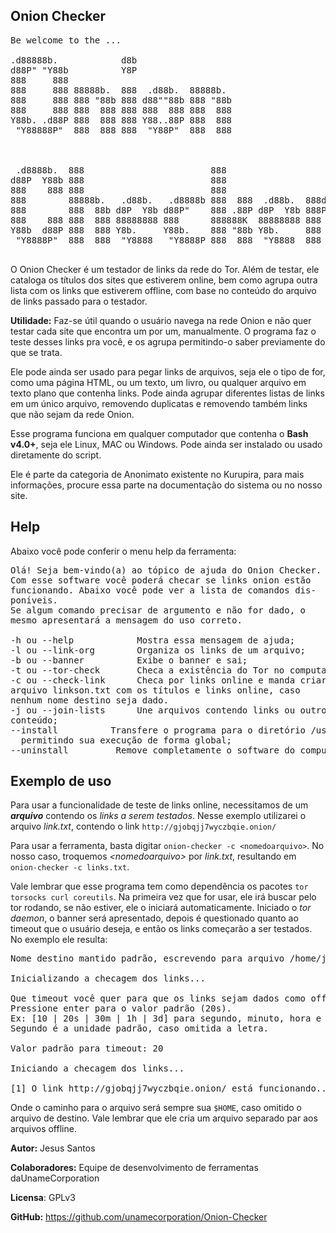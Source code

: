 ## Onion Checker

<pre>
Be welcome to the ...

.d88888b.            d8b
d88P" "Y88b          Y8P
888     888
888     888 88888b.  888  .d88b.  88888b.
888     888 888 "88b 888 d88""88b 888 "88b
888     888 888  888 888 888  888 888  888
Y88b. .d88P 888  888 888 Y88..88P 888  888
 "Y88888P"  888  888 888  "Y88P"  888  888


                                                                 888
 .d8888b.  888                        888                        888
d88P  Y88b 888                        888                        888
888    888 888                        888                        888
888        88888b.   .d88b.   .d8888b 888  888  .d88b.  888d888  888
888        888  88b d8P  Y8b d88P"    888 .88P d8P  Y8b 888P     888
888    888 888  888 88888888 888      888888K  88888888 888 
Y88b  d88P 888  888 Y8b.     Y88b.    888 "88b Y8b.     888      d8p
 "Y8888P"  888  888  "Y8888   "Y8888P 888  888  "Y8888  888      Y8P
 </pre>

O Onion Checker é um testador de links da rede do Tor. Além de testar, ele cataloga os títulos dos sites que estiverem online, bem como agrupa outra lista com os links que estiverem offline, com base no conteúdo do arquivo de links passado para o testador.

**Utilidade:** Faz-se útil quando o usuário navega na rede Onion e não quer testar cada site que encontra um por um, manualmente. O programa faz o teste desses links pra você, e os agrupa permitindo-o saber previamente do que se trata.

Ele pode ainda ser usado para pegar links de arquivos, seja ele o tipo de for, como uma página HTML, ou um texto, um livro, ou qualquer arquivo em texto plano que contenha links. Pode ainda agrupar diferentes listas de links em um único arquivo, removendo duplicatas e removendo também links que não sejam da rede Onion.

Esse programa funciona em qualquer computador que contenha o **Bash v4.0+**, seja ele Linux, MAC ou Windows. Pode ainda ser instalado ou usado diretamente do script.

Ele é parte da categoria de Anonimato existente no Kurupira, para mais informações, procure essa parte na documentação do sistema ou no nosso site.
<p style="page-break-before: always">

## Help

Abaixo você pode conferir o menu help da ferramenta:

<pre>
Olá! Seja bem-vindo(a) ao tópico de ajuda do Onion Checker.
Com esse software você poderá checar se links onion estão 
funcionando. Abaixo você pode ver a lista de comandos dis-
poníveis.
Se algum comando precisar de argumento e não for dado, o  
mesmo apresentará a mensagem do uso correto.

-h ou --help            Mostra essa mensagem de ajuda;
-l ou --link-org        Organiza os links de um arquivo;
-b ou --banner          Exibe o banner e sai;
-t ou --tor-check       Checa a existência do Tor no computador;
-c ou --check-link      Checa por links online e manda criar
arquivo linkson.txt com os títulos e links online, caso
nenhum nome destino seja dado.
-j ou --join-lists      Une arquivos contendo links ou outro
conteúdo;
--install          Transfere o programa para o diretório /usr/bin
  permitindo sua execução de forma global;
--uninstall         Remove completamente o software do computador. 
</pre>

## Exemplo de uso

Para usar a funcionalidade de teste de links online, necessitamos de um ***arquivo*** contendo os *links a serem testados*. Nesse exemplo utilizarei o arquivo *link.txt*, contendo o link `http://gjobqjj7wyczbqie.onion/`

Para usar a ferramenta, basta digitar `onion-checker -c <nomedoarquivo>`. No nosso caso, troquemos *<nomedoarquivo\>* por *link.txt*, resultando em `onion-checker -c links.txt`.

Vale lembrar que esse programa tem como dependência os pacotes ` tor torsocks curl coreutils `. Na primeira vez que for usar, ele irá buscar pelo tor rodando, se não estiver, ele o iniciará automaticamente. Iniciado o *tor daemon*, o banner será apresentado, depois é questionado quanto ao timeout que o usuário deseja, e então os links começarão a ser testados. No exemplo ele resulta:

<pre>
Nome destino mantido padrão, escrevendo para arquivo /home/jesus/linkson.txt

Inicializando a checagem dos links...

Que timeout você quer para que os links sejam dados como offline?
Pressione enter para o valor padrão (20s).
Ex: [10 | 20s | 30m | 1h | 3d] para segundo, minuto, hora e dia. 
Segundo é a unidade padrão, caso omitida a letra.

Valor padrão para timeout: 20

Iniciando a checagem dos links...

[1] O link http://gjobqjj7wyczbqie.onion/ está funcionando...
</pre>

Onde o caminho para o arquivo será sempre sua `$HOME`, caso omitido o arquivo de destino. Vale lembrar que ele cria um arquivo separado par aos arquivos offline.


**Autor:** Jesus Santos

**Colaboradores:** Equipe de desenvolvimento de ferramentas daUnameCorporation

**Licensa**: GPLv3

**GitHub:** https://github.com/unamecorporation/Onion-Checker
